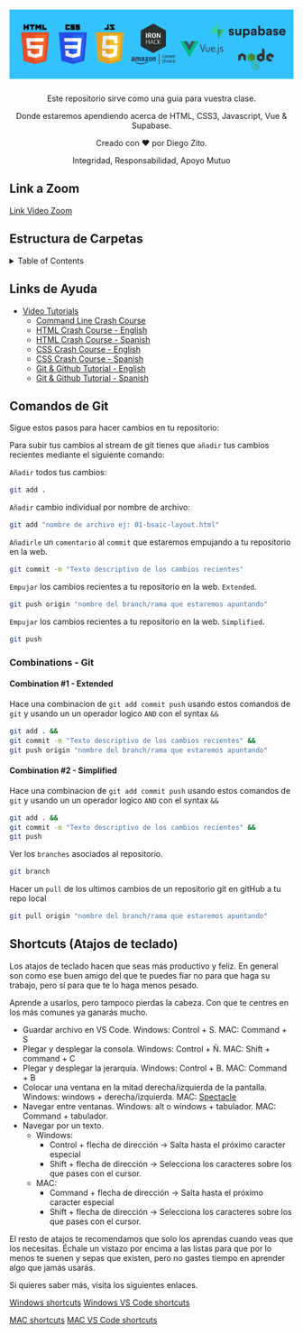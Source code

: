 <h1 align="center">
  <a href="https://github.com/dzc1/amazon-class01-apr23">
    <img src="./assets/imgs/banner.png" alt="Amazon Hybrid Class">
  </a>
</h1>
<p align="center">Este repositorio sirve como una guia para vuestra clase.</p>
<p align="center">Donde estaremos apendiendo acerca de HTML, CSS3, Javascript, Vue & Supabase.</p>
<p align="center" style="font: 16px">Creado con ❤️ por Diego Zito.</p>
<p align="center" style="font: 16px">Integridad, Responsabilidad, Apoyo Mutuo</p>

## Link a Zoom

[Link Video Zoom](https://ironhack.zoom.us/j/98932082308)

## Estructura de Carpetas

<details>
   <summary>Table of Contents</summary>
   <ul>
      <li>
       <a href="">HTML Basics</a>
      </li>
      <li>
       <a href="">CSS Basics</a>
      </li>
      <li>
       <a href="">Javascript Basics</a>
      </li>
   </ul>
</details>

## Links de Ayuda

- [Video Tutorials](#video-tutorials)
  - [Command Line Crash Course](https://youtu.be/uwAqEzhyjtw)
  - [HTML Crash Course - English](https://youtu.be/UB1O30fR-EE)
  - [HTML Crash Course - Spanish](https://www.youtube.com/watch?v=rbuYtrNUxg4)
  - [CSS Crash Course - English](https://youtu.be/yfoY53QXEnI)
  - [CSS Crash Course - Spanish](https://www.youtube.com/watch?v=wZniZEbPAzk)
  - [Git & Github Tutorial - English](https://www.youtube.com/watch?v=HkdAHXoRtos)
  - [Git & Github Tutorial - Spanish](https://www.youtube.com/watch?v=vlCXdvcgiE0)

## Comandos de Git

Sigue estos pasos para hacer cambios en tu repositorio:

Para subir tus cambios al stream de git tienes que `añadir` tus cambios recientes mediante el siguiente comando:

`Añadir` todos tus cambios:

```bash
git add .
```

`Añadir` cambio individual por nombre de archivo:

```bash
git add "nombre de archivo ej: 01-bsaic-layout.html"
```

`Añadirle` un `comentario` al `commit` que estaremos empujando a tu repositorio en la web.

```bash
git commit -m "Texto descriptivo de los cambios recientes"
```

`Empujar` los cambios recientes a tu repositorio en la web. `Extended`.

```bash
git push origin "nombre del branch/rama que estaremos apuntando"
```

`Empujar` los cambios recientes a tu repositorio en la web. `Simplified`.

```bash
git push
```

### Combinations - Git

#### Combination #1 - Extended

Hace una combinacion de `git add commit push` usando estos comandos de `git` y usando un un operador logico `AND` con el syntax `&&`

```bash
git add . &&
git commit -m "Texto descriptivo de los cambios recientes" &&
git push origin "nombre del branch/rama que estaremos apuntando"
```

#### Combination #2 - Simplified

Hace una combinacion de `git add commit push` usando estos comandos de `git` y usando un un operador logico `AND` con el syntax `&&`

```bash
git add . &&
git commit -m "Texto descriptivo de los cambios recientes" &&
git push
```

Ver los `branches` asociados al repositorio.

```bash
git branch
```

Hacer un `pull` de los ultimos cambios de un repositorio git en gitHub a tu repo local

```bash
git pull origin "nombre del branch/rama que estaremos apuntando"
```

## Shortcuts (Atajos de teclado)

Los atajos de teclado hacen que seas más productivo y feliz. En general son como ese buen amigo del que te puedes fiar no para que haga su trabajo, pero sí para que te lo haga menos pesado.

Aprende a usarlos, pero tampoco pierdas la cabeza. Con que te centres en los más comunes ya ganarás mucho.

- Guardar archivo en VS Code. Windows: Control + S. MAC: Command + S
- Plegar y desplegar la consola. Windows: Control + Ñ. MAC: Shift + command + C
- Plegar y desplegar la jerarquía. Windows: Control + B. MAC: Command + B
- Colocar una ventana en la mitad derecha/izquierda de la pantalla. Windows: windows + derecha/izquierda. MAC: [Spectacle](https://www.spectacleapp.com/)
- Navegar entre ventanas. Windows: alt o windows + tabulador. MAC: Command + tabulador.
- Navegar por un texto.
  - Windows:
    - Control + flecha de dirección -> Salta hasta el próximo caracter especial
    - Shift + flecha de dirección -> Selecciona los caracteres sobre los que pases con el cursor.
  - MAC:
    - Command + flecha de dirección -> Salta hasta el próximo caracter especial
    - Shift + flecha de dirección -> Selecciona los caracteres sobre los que pases con el cursor.

El resto de atajos te recomendamos que solo los aprendas cuando veas que los necesitas. Échale un vistazo por encima a las listas para que por lo menos te suenen y sepas que existen, pero no gastes tiempo en aprender algo que jamás usarás.

Si quieres saber más, visita los siguientes enlaces.

[Windows shortcuts](https://support.microsoft.com/es-es/windows/m%C3%A9todos-abreviados-de-teclado-de-windows-dcc61a57-8ff0-cffe-9796-cb9706c75eec)
[Windows VS Code shortcuts](https://carontestudio.com/blog/atajos-de-teclado-en-visual-studio-code/)

[MAC shortcuts](https://support.apple.com/es-es/HT201236)
[MAC VS Code shortcuts](https://manolohidalgo.com/atajos-de-teclado-en-visual-studio-code-para-mac/)
